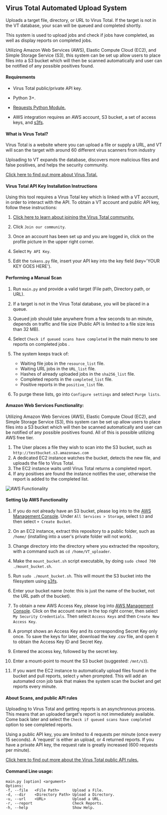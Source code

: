 Virus Total Automated Upload System
---
Uploads a target file, directory, or URL to Virus Total.  If the target is not in the VT database, your scan will be queued and completed shortly.

This system is used to upload jobs and check if jobs have completed, as well as display reports on completed jobs.

Utilizing Amazon Web Services (AWS), Elastic Compute Cloud (EC2), and Simple Storage Service (S3), this system can be set up allow users to place files into a S3 bucket which will then be scanned automatically and user can be notified of any possible positives found.  

#### Requirements

* Virus Total public/private API key.

* Python 3+.

* <a href="http://docs.python-requests.org/en/master/" title="Requests Python Module"> Requests Python Module. </a>

* AWS integration requires an AWS account, S3 bucket, a set of access keys, and [s3fs](https://github.com/s3fs-fuse/s3fs-fuse).

#### What is Virus Total?
Virus Total is a website where you can upload a file or supply a URL, and VT will scan the target with around 60 different virus scanners from industry

Uploading to VT expands the database, discovers more malicious files and false positives, and helps the security community.

<a href="https://www.virustotal.com/en/about/" title="About Virus Total">
Click here to find out more about Virus Total.</a>

#### Virus Total API Key Installation Instructions
Using this tool requires a Virus Total key which is linked with a VT account, in order to interact with the API.  To obtain a VT account and public API key, follow these instructions:

1. <a href="https://www.virustotal.com/en/documentation/virustotal-community/#dlg-join">Click here to learn about joining the Virus Total community.</a>

2. Click `Join our community`.

3. Once an account has been set up and you are logged in, click on the profile picture in the upper right corner.

4. Select `My API Key`.

5. Edit the `tokens.py` file, insert your API key into the key field (key='YOUR KEY GOES HERE').

#### Performing a Manual Scan
1. Run `main.py` and provide a valid target (File path, Directory path, or URL).

2. If a target is not in the Virus Total database, you will be placed in a queue.

3. Queued job should take anywhere from a few seconds to an minute, depends on traffic and file size (Public API is limited to a file size less than 32 MB).

4. Select `Check if queued scans have completed` in the main menu to see reports on completed jobs .

5. The system keeps track of:
    * Waiting file jobs in the `resource_list` file.
    * Waiting URL jobs in the `URL_list` file.
    * Hashes of already uploaded jobs in the `sha256_list` file.
    * Completed reports in the `completed_list` file.
    * Positive reports in the `positive_list` file.
6. To purge these lists, go into `Configure settings` and select `Purge lists`.

#### Amazon Web Services Functionality:
Utilizing Amazon Web Services (AWS), Elastic Compute Cloud (EC2), and Simple Storage Service (S3), this system can be set up allow users to place files into a S3 bucket which will then be scanned automatically and user can be notified of any possible positives found.  All of this is possible utilizing AWS free tier.

1. The User places a file they wish to scan into the S3 bucket, such as `http://testbucket.s3.amazonaws.com`
2. A dedicated EC2 instance watches the bucket, detects the new file, and uploads the file to Virus Total.
3. The EC2 instance waits until Virus Total returns a completed report.
4. If any positives are found the instance notifies the user, otherwise the report is added to the completed list.

![AWS Functionality](http://i.imgur.com/NYX6LWV.png "AWS Functionality")

#### Setting Up AWS Functionality
1. If you do not already have an S3 bucket, please log into to the [AWS Management Console](https://aws.amazon.com/console/). Under `All Services > Storage`, select `S3` and then select `+ Create Bucket`.

2. On an EC2 instance, extract this repository to a public folder, such as `/home/` (installing into a user's private folder will not work).

3. Change directory into the directory where you extracted the repository, with a command such as `cd /home/VT_uploader`.

4. Make the `mount_bucket.sh` script executable, by doing `sudo chmod 700 ./mount_bucket.sh`.

5. Run `sudo ./mount_bucket.sh`.  This will mount the S3 bucket into the filesystem using [s3fs](https://github.com/s3fs-fuse/s3fs-fuse).

6. Enter your bucket name (note: this is just the name of the bucket, not the URL path of the bucket).

7. To obtain a new AWS Access Key, please log into [AWS Management Console](https://aws.amazon.com/console/).  Click on the account name in the top right corner, then select `My Security Credentials`.  Then select `Access Keys` and then `Create New Access Key`.  

8. A prompt shows an Access Key and its corresponding Secret Key only once.  To save the keys for later, download the key .csv file, and open it to obtain the Access Key ID and Secret Key.

9. Entered the access key, followed by the secret key.

10. Enter a mount-point to mount the S3 bucket (suggested: `/mnt/s3`).

11. If you want the EC2 instance to automatically upload files found in the bucket and pull reports, select `y` when prompted.  This will add an automated cron job task that makes the system scan the bucket and get reports every minute.

#### About Scans, and public API rules

Uploading to Virus Total and getting reports is an asynchronous process.  This means that an uploaded target's report is not immediately available.  Come back later and select the `Check if queued scans have completed` option to see completed reports.  

Using a public API key, you are limited to 4 requests per minute (once every 15 seconds).  A 'request' is either an upload, or 4 returned reports.  If you have a private API key, the request rate is greatly increased (600 requests per minute).

[Click here to find out more about the Virus Total public API rules.](https://www.virustotal.com/en/documentation/public-api/)

#### Command Line usage:
```
main.py [option] <argument>
Options:
-f, --file   <File Path>      Upload a File. 
-d, --dir    <Directory Path> Upload a Directory.  
-u, --url    <URL>            Upload a URL.
-r, --report                  Check Reports.
-h, --help                    Show Help.
```
